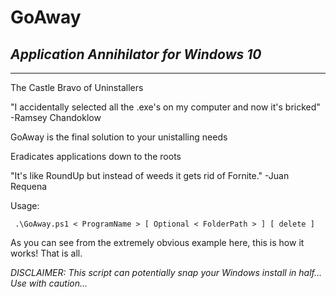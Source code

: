 # GoAway
## *Application Annihilator for Windows 10*
---
<p>The Castle Bravo of Uninstallers</p>
"I accidentally selected all the .exe's on my computer and now it's bricked" -Ramsey Chandoklow</p>
<p>GoAway is the final solution to your unistalling needs</p>
<p> Eradicates applications down to the roots</p>
<p> "It's like RoundUp but instead of weeds it gets rid of Fornite." -Juan Requena </p>
<p> Usage: <pre><code> .\GoAway.ps1 < ProgramName > [ Optional < FolderPath > ] [ delete ] </pre></code>
As you can see from the extremely obvious example here, this is how it works! That is all.

*DISCLAIMER: This script can potentially snap your Windows install in half... Use with caution...*

